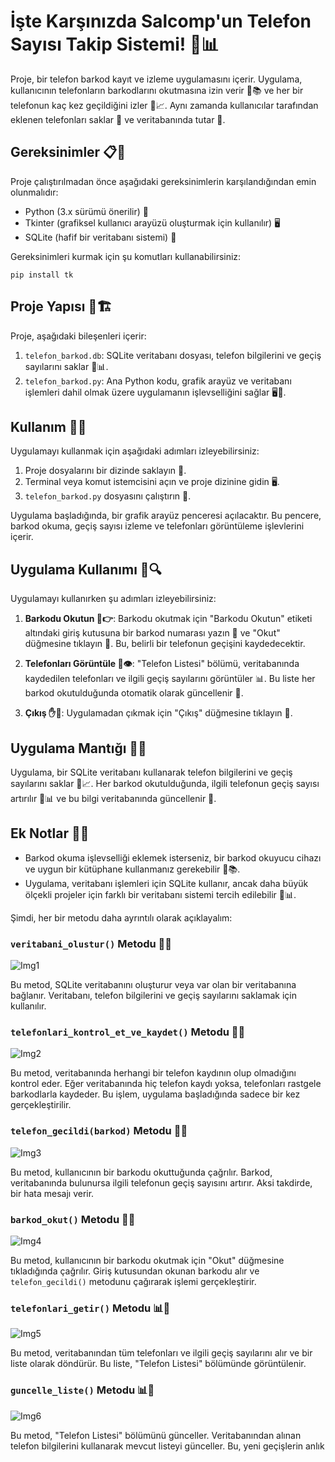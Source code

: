 # İşte Karşınızda Salcomp'un Telefon Sayısı Takip Sistemi! 📱📊

Proje, bir telefon barkod kayıt ve izleme uygulamasını içerir. Uygulama, kullanıcının telefonların barkodlarını okutmasına izin verir 📸📚 ve her bir telefonun kaç kez geçildiğini izler 🔄📈. Aynı zamanda kullanıcılar tarafından eklenen telefonları saklar 📂 ve veritabanında tutar 💾.

## Gereksinimler 📋🔧
Proje çalıştırılmadan önce aşağıdaki gereksinimlerin karşılandığından emin olunmalıdır:

- Python (3.x sürümü önerilir) 🐍
- Tkinter (grafiksel kullanıcı arayüzü oluşturmak için kullanılır) 🖥️
- SQLite (hafif bir veritabanı sistemi) 💼

Gereksinimleri kurmak için şu komutları kullanabilirsiniz:

```
pip install tk
```

## Proje Yapısı 📁🏗️
Proje, aşağıdaki bileşenleri içerir:

1. `telefon_barkod.db`: SQLite veritabanı dosyası, telefon bilgilerini ve geçiş sayılarını saklar 💽📊.
2. `telefon_barkod.py`: Ana Python kodu, grafik arayüz ve veritabanı işlemleri dahil olmak üzere uygulamanın işlevselliğini sağlar 🖥️🐍.

## Kullanım 🚀📝
Uygulamayı kullanmak için aşağıdaki adımları izleyebilirsiniz:

1. Proje dosyalarını bir dizinde saklayın 📂.
2. Terminal veya komut istemcisini açın ve proje dizinine gidin 🖥️.
3. `telefon_barkod.py` dosyasını çalıştırın 🐍.

Uygulama başladığında, bir grafik arayüz penceresi açılacaktır. Bu pencere, barkod okuma, geçiş sayısı izleme ve telefonları görüntüleme işlevlerini içerir.

## Uygulama Kullanımı 📱🔍
Uygulamayı kullanırken şu adımları izleyebilirsiniz:

1. **Barkodu Okutun 📸👉**: Barkodu okutmak için "Barkodu Okutun" etiketi altındaki giriş kutusuna bir barkod numarası yazın 📝 ve "Okut" düğmesine tıklayın 🔄. Bu, belirli bir telefonun geçişini kaydedecektir.

2. **Telefonları Görüntüle 📱👁️**: "Telefon Listesi" bölümü, veritabanında kaydedilen telefonları ve ilgili geçiş sayılarını görüntüler 📊. Bu liste her barkod okutulduğunda otomatik olarak güncellenir 🔄.

3. **Çıkış ✋🚪**: Uygulamadan çıkmak için "Çıkış" düğmesine tıklayın 🏁.

## Uygulama Mantığı 🤖🧠
Uygulama, bir SQLite veritabanı kullanarak telefon bilgilerini ve geçiş sayılarını saklar 💽📈. Her barkod okutulduğunda, ilgili telefonun geçiş sayısı artırılır 🔄📊 ve bu bilgi veritabanında güncellenir 💾.

## Ek Notlar 📝🤔
- Barkod okuma işlevselliği eklemek isterseniz, bir barkod okuyucu cihazı ve uygun bir kütüphane kullanmanız gerekebilir 📸📚.
- Uygulama, veritabanı işlemleri için SQLite kullanır, ancak daha büyük ölçekli projeler için farklı bir veritabanı sistemi tercih edilebilir 💼📊.

Şimdi, her bir metodu daha ayrıntılı olarak açıklayalım:

### `veritabani_olustur()` Metodu 📂💽
![Img1](https://i.hizliresim.com/on6930n.png)

Bu metod, SQLite veritabanını oluşturur veya var olan bir veritabanına bağlanır. Veritabanı, telefon bilgilerini ve geçiş sayılarını saklamak için kullanılır.

### `telefonlari_kontrol_et_ve_kaydet()` Metodu 📝📅
![Img2](https://i.hizliresim.com/1rh878w.png)

Bu metod, veritabanında herhangi bir telefon kaydının olup olmadığını kontrol eder. Eğer veritabanında hiç telefon kaydı yoksa, telefonları rastgele barkodlarla kaydeder. Bu işlem, uygulama başladığında sadece bir kez gerçekleştirilir.

### `telefon_gecildi(barkod)` Metodu 📸🔄
![Img3](https://i.hizliresim.com/ekq1azz.png)

Bu metod, kullanıcının bir barkodu okuttuğunda çağrılır. Barkod, veritabanında bulunursa ilgili telefonun geçiş sayısını artırır. Aksi takdirde, bir hata mesajı verir.

### `barkod_okut()` Metodu 📸📝
![Img4](https://i.hizliresim.com/jt9vtbf.png)

Bu metod, kullanıcının bir barkodu okutmak için "Okut" düğmesine tıkladığında çağrılır. Giriş kutusundan okunan barkodu alır ve `telefon_gecildi()` metodunu çağırarak işlemi gerçekleştirir.

### `telefonlari_getir()` Metodu 📊📁
![Img5](https://i.hizliresim.com/385r6tu.png)

Bu metod, veritabanından tüm telefonları ve ilgili geçiş sayılarını alır ve bir liste olarak döndürür. Bu liste, "Telefon Listesi" bölümünde görüntülenir.

### `guncelle_liste()` Metodu 📊🔄
![Img6](https://i.hizliresim.com/5fzc88o.png)

Bu metod, "Telefon Listesi" bölümünü günceller. Veritabanından alınan telefon bilgilerini kullanarak mevcut listeyi günceller. Bu, yeni geçişlerin anlık

